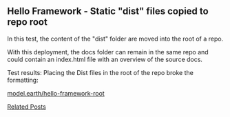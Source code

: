 ## Hello Framework - Static "dist" files copied to repo root

In this test, the content of the "dist" folder are moved into the root of a repo.

With this deployment, the docs folder can remain in the same repo and could contain an index.html file with an overview of the source docs.

Test results: Placing the Dist files in the root of the repo broke the formatting:

[model.earth/hello-framework-root](https://model.earth/hello-framework-root)

[Related Posts](https://github.com/observablehq/framework/discussions/1030)
